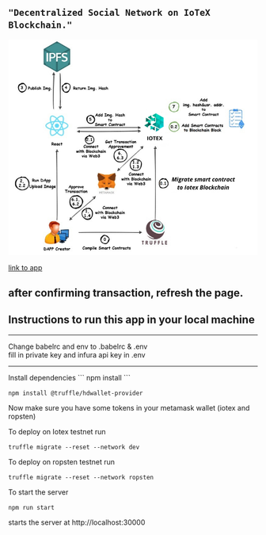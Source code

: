## ```"Decentralized Social Network on IoTeX Blockchain."```
![iotex](https://github.com/Developer-piyush/DAPP_IOTEX/blob/main/images/IOTEX.png)

[link to app](socialnetwork-ebon.vercel.app)
## after confirming transaction, refresh the page.
## Instructions to run this app in your local machine
<hr>
Change babelrc and env to .babelrc & .env <br>
fill in private key and infura api key in .env
<hr>
Install dependencies
```
npm install
```

```
npm install @truffle/hdwallet-provider
```

Now make sure you have some tokens in your metamask wallet (iotex and ropsten)

To deploy on Iotex testnet run
```
truffle migrate --reset --network dev
```

To deploy on ropsten testnet run
```
truffle migrate --reset --network ropsten
```

To start the server
```
npm run start
```
starts the server at http://localhost:30000

